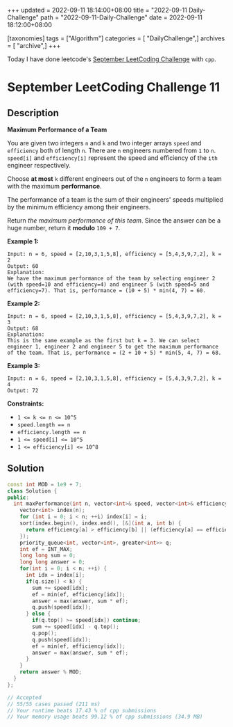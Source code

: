+++
updated = 2022-09-11 18:14:00+08:00
title = "2022-09-11 Daily-Challenge"
path = "2022-09-11-Daily-Challenge"
date = 2022-09-11 18:12:00+08:00

[taxonomies]
tags = ["Algorithm"]
categories = [ "DailyChallenge",]
archives = [ "archive",]
+++

Today I have done leetcode's [September LeetCoding Challenge](https://leetcode.com/problems/maximum-performance-of-a-team/) with `cpp`.

<!-- more -->

# September LeetCoding Challenge 11

## Description

**Maximum Performance of a Team**

You are given two integers `n` and `k` and two integer arrays `speed` and `efficiency` both of length `n`. There are `n` engineers numbered from `1` to `n`. `speed[i]` and `efficiency[i]` represent the speed and efficiency of the `ith` engineer respectively.

Choose **at most** `k` different engineers out of the `n` engineers to form a team with the maximum **performance**.

The performance of a team is the sum of their engineers' speeds multiplied by the minimum efficiency among their engineers.

Return *the maximum performance of this team*. Since the answer can be a huge number, return it **modulo** `109 + 7`.

 

**Example 1:**

```
Input: n = 6, speed = [2,10,3,1,5,8], efficiency = [5,4,3,9,7,2], k = 2
Output: 60
Explanation: 
We have the maximum performance of the team by selecting engineer 2 (with speed=10 and efficiency=4) and engineer 5 (with speed=5 and efficiency=7). That is, performance = (10 + 5) * min(4, 7) = 60.
```

**Example 2:**

```
Input: n = 6, speed = [2,10,3,1,5,8], efficiency = [5,4,3,9,7,2], k = 3
Output: 68
Explanation:
This is the same example as the first but k = 3. We can select engineer 1, engineer 2 and engineer 5 to get the maximum performance of the team. That is, performance = (2 + 10 + 5) * min(5, 4, 7) = 68.
```

**Example 3:**

```
Input: n = 6, speed = [2,10,3,1,5,8], efficiency = [5,4,3,9,7,2], k = 4
Output: 72
```

 

**Constraints:**

- `1 <= k <= n <= 10^5`
- `speed.length == n`
- `efficiency.length == n`
- `1 <= speed[i] <= 10^5`
- `1 <= efficiency[i] <= 10^8`

## Solution

``` cpp
const int MOD = 1e9 + 7;
class Solution {
public:
  int maxPerformance(int n, vector<int>& speed, vector<int>& efficiency, int k) {
    vector<int> index(n);
    for (int i = 0; i < n; ++i) index[i] = i;
    sort(index.begin(), index.end(), [&](int a, int b) { 
      return efficiency[a] > efficiency[b] || (efficiency[a] == efficiency[b] && speed[a] > speed[b]);
    });
    priority_queue<int, vector<int>, greater<int>> q;
    int ef = INT_MAX;
    long long sum = 0;
    long long answer = 0;
    for(int i = 0; i < n; ++i) {
      int idx = index[i];
      if(q.size() < k) {
        sum += speed[idx];
        ef = min(ef, efficiency[idx]);
        answer = max(answer, sum * ef);
        q.push(speed[idx]);
      } else {
        if(q.top() >= speed[idx]) continue;
        sum += speed[idx] - q.top();
        q.pop();
        q.push(speed[idx]);
        ef = min(ef, efficiency[idx]);
        answer = max(answer, sum * ef);
      }
    }
    return answer % MOD;
  }
};

// Accepted
// 55/55 cases passed (211 ms)
// Your runtime beats 17.43 % of cpp submissions
// Your memory usage beats 99.12 % of cpp submissions (34.9 MB)
```
